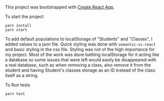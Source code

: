 This project was bootstrapped with [Create React App](https://github.com/facebook/create-react-app).

To start the project

```
yarn install
yarn start
```

To add default populations to localStorage of "Students" and "Classes", I added values to a json file.
Quick styling was done with `semantic-ui-react` and basic styling in the css file. Styling was not of the high importance for my project.
Most of the work was done battling localStorage for it acting like a database so some issues that were left would easily be disappeared with a real database,
such as when removing a class, also remove it from the student and having Student's classes storage as an ID instead of the class itself as a string.




To Run tests

```
yarn test
```
